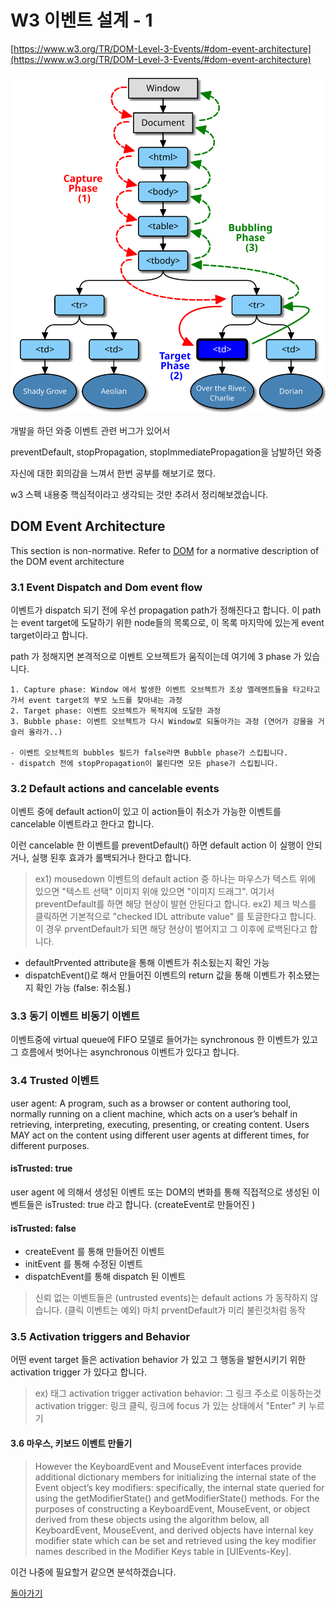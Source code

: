 # W3 이벤트 설계 - 1

[https://www.w3.org/TR/DOM-Level-3-Events/#dom-event-architecture](https://www.w3.org/TR/DOM-Level-3-Events/#dom-event-architecture)

![event-flow](./eventflow.svg)

개발을 하던 와중 이벤트 관련 버그가 있어서

preventDefault, stopPropagation, stopImmediatePropagation을 남발하던 와중

자신에 대한 회의감을 느껴서 한번 공부를 해보기로 했다.

w3 스펙 내용중 핵심적이라고 생각되는 것만 추려서 정리해보겠습니다.

## DOM Event Architecture

This section is non-normative. Refer to [DOM](https://dom.spec.whatwg.org/) for a normative description of the DOM event architecture

### 3.1 Event Dispatch and Dom event flow

이벤트가 dispatch 되기 전에 우선 propagation path가 정해진다고 합니다. 이 path 는 event target에 도달하기 위한 node들의 목록으로,
이 목록 마지막에 있는게 event target이라고 합니다.

path 가 정해지면 본격적으로 이벤트 오브젝트가 움직이는데 여기에 3 phase 가 있습니다.

    1. Capture phase: Window 에서 발생한 이벤트 오브젝트가 조상 엘레멘트들을 타고타고 가서 event target의 부모 노드를 찾아내는 과정
    2. Target phase: 이벤트 오브젝트가 목적지에 도달한 과정
    3. Bubble phase: 이벤트 오브젝트가 다시 Window로 되돌아가는 과정 (연어가 강물을 거슬러 올라가..)

    - 이벤트 오브젝트의 bubbles 필드가 false라면 Bubble phase가 스킵됩니다.
    - dispatch 전에 stopPropagation이 불린다면 모든 phase가 스킵됩니다.

### 3.2 Default actions and cancelable events

이벤트 중에 default action이 있고 이 action들이 취소가 가능한 이벤트를 cancelable 이벤트라고 한다고 합니다.

이런 cancelable 한 이벤트를 preventDefault() 하면 default action 이 실행이 안되거나, 실행 된후 효과가 롤백되거나 한다고 합니다.

> ex1) mousedown 이벤트의 default action 중 하나는 마우스가 텍스트 위에 있으면 "텍스트 선택" 이미지 위애 있으면 "이미지 드래그". 여기서 preventDefault를 하면 해당 현상이 발현 안된다고 합니다.
> ex2) 체크 박스를 클릭하면 기본적으로 "checked IDL attribute value" 를 토글한다고 합니다. 이 경우 prventDefault가 되면 해당 현상이 벌어지고 그 이후에 로백된다고 합니다.

- defaultPrvented attribute을 통해 이벤트가 취소됬는지 확인 가능
- dispatchEvent()로 해서 만들어진 이벤트의 return 값을 통해 이벤트가 취소됐는지 확인 가능 (false: 취소됨.)

### 3.3 동기 이벤트 비동기 이벤트

이벤트중에 virtual queue에 FIFO 모델로 들어가는 synchronous 한 이벤트가 있고 그 흐름에서 벗어나는 asynchronous 이벤트가 있다고 합니다.

### 3.4 Trusted 이벤트

user agent: A program, such as a browser or content authoring tool, normally running on a client machine, which acts on a user’s behalf in retrieving, interpreting, executing, presenting, or creating content. Users MAY act on the content using different user agents at different times, for different purposes.

#### isTrusted: true

user agent 에 의해서 생성된 이벤트 또는 DOM의 변화를 통해 직접적으로 생성된 이벤트들은 isTrusted: true 라고 합니다. (createEvent로 만들어진 )

#### isTrusted: false

- createEvent 를 통해 만들어진 이벤트
- initEvent 를 통해 수정된 이벤트
- dispatchEvent를 통해 dispatch 된 이벤트

> 신뢰 없는 이벤트들은 (untrusted events)는 default actions 가 동작하지 않습니다. (클릭 이벤트는 예외) 마치 prventDefault가 미리 불린것처럼 동작

### 3.5 Activation triggers and Behavior

어떤 event target 들은 activation behavior 가 있고 그 행동을 발현시키기 위한 activation trigger 가 있다고 합니다.

> ex) <a></a> 태그 activation trigger
> activation behavior: 그 링크 주소로 이동하는것
> activation trigger: 링크 클릭, 링크에 focus 가 있는 상태에서 "Enter" 키 누르기

#### 3.6 마우스, 키보드 이벤트 만들기

> However the KeyboardEvent and MouseEvent interfaces provide additional dictionary members for initializing the internal state of the Event object’s key modifiers: specifically, the internal state queried for using the getModifierState() and getModifierState() methods.
> For the purposes of constructing a KeyboardEvent, MouseEvent, or object derived from these objects using the algorithm below, all KeyboardEvent, MouseEvent, and derived objects have internal key modifier state which can be set and retrieved using the key modifier names described in the Modifier Keys table in [UIEvents-Key].

이건 나중에 필요할거 같으면 분석하겠습니다.

[돌아가기](/README.md)
